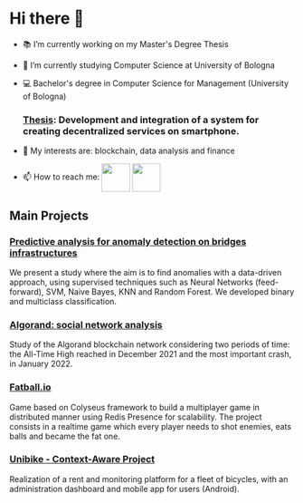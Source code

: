 # Hi there 👋

- 📚 I’m currently working on my Master's Degree Thesis


- 🌱 I’m currently studying Computer Science at University of Bologna 


- 💻 Bachelor's degree in Computer Science for Management (University of Bologna)
  ### [Thesis](https://gitlab.com/BonnyBay/progettotesi): Development and integration of a system for creating decentralized services on smartphone.


- 📖 My interests are: blockchain, data analysis and finance

- 📫 How to reach me:
<a href="https://twitter.com/michele_bonini" target="blank"><img align="center" src="https://as2.ftcdn.net/v2/jpg/01/15/63/37/1000_F_115633770_eW4YFq7wORcielto9JPDsqAKys7Y54HZ.jpg" height="50" /></a>
<a href="https://www.linkedin.com/in/michele-bonini-4769021b6/" target="blank"><img align="center" src="https://cdn-icons.flaticon.com/png/512/3536/premium/3536505.png?token=exp=1650634328~hmac=c16c1552d0e5fb8a11784f623773ea51" height="50" /></a>

## Main Projects

### [Predictive analysis for anomaly detection on bridges infrastructures](https://gitlab.com/BonnyBay/bridges-sensors)

We present a study where the aim is to find anomalies with a data-driven approach, using supervised techniques such as Neural Networks (feed-forward), SVM, Naive Bayes, KNN and Random Forest.
We developed binary and multiclass classification.


### [Algorand: social network analysis](https://gitlab.com/BonnyBay/snaproject)

Study of the Algorand blockchain network considering two periods of time: the All-Time High reached in December 2021 and the most important crash, in January 2022.

### [Fatball.io](https://gitlab.com/BonnyBay/fatball)

Game based on Colyseus framework to build a multiplayer game in distributed manner using Redis Presence for scalability. The project consists in a realtime game which every player needs to shot enemies, eats balls and became the fat one. 

### [Unibike - Context-Aware Project](https://gitlab.com/BonnyBay/sca-project)

Realization of a rent and monitoring platform for a fleet of bicycles, with an administration dashboard and mobile app for users (Android).




<!--
**Michele971/Michele971** is a ✨ _special_ ✨ repository because its `README.md` (this file) appears on your GitHub profile.

Here are some ideas to get you started:


- 😄 Pronouns: ...
- ⚡ Fun fact: ...
-->

